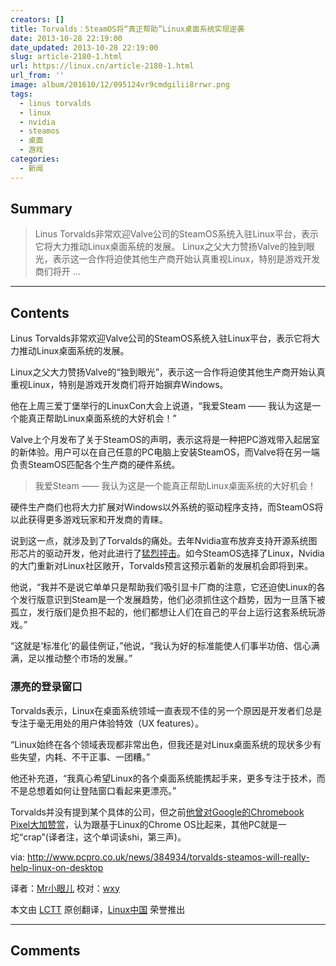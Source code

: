 ```yaml
---
creators: []
title: Torvalds：SteamOS将“真正帮助”Linux桌面系统实现逆袭
date: 2013-10-28 22:19:00
date_updated: 2013-10-28 22:19:00
slug: article-2180-1.html
url: https://linux.cn/article-2180-1.html
url_from: ''
image: album/201610/12/095124vr9cmdgilii8rrwr.png
tags:
  - linus torvalds
  - linux
  - nvidia
  - steamos
  - 桌面
  - 游戏
categories:
  - 新闻
---
```


## Summary

> Linus Torvalds非常欢迎Valve公司的SteamOS系统入驻Linux平台，表示它将大力推动Linux桌面系统的发展。
> Linux之父大力赞扬Valve的独到眼光，表示这一合作将迫使其他生产商开始认真重视Linux，特别是游戏开发商们将开 ...

***

<!-- more -->

## Contents

Linus Torvalds非常欢迎Valve公司的SteamOS系统入驻Linux平台，表示它将大力推动Linux桌面系统的发展。

Linux之父大力赞扬Valve的“独到眼光”，表示这一合作将迫使其他生产商开始认真重视Linux，特别是游戏开发商们将开始摒弃Windows。

他在上周三爱丁堡举行的LinuxCon大会上说道，“我爱Steam —— 我认为这是一个能真正帮助Linux桌面系统的大好机会！”

Valve上个月发布了关于SteamOS的声明，表示这将是一种把PC游戏带入起居室的新体验。用户可以在自己任意的PC电脑上安装SteamOS，而Valve将在另一端负责SteamOS匹配各个生产商的硬件系统。

> 
> 我爱Steam —— 我认为这是一个能真正帮助Linux桌面系统的大好机会！
> 
> 
> 

硬件生产商们也将大力扩展对Windows以外系统的驱动程序支持，而SteamOS将以此获得更多游戏玩家和开发商的青睐。

说到这一点，就涉及到了Torvalds的痛处。去年Nvidia宣布放弃支持开源系统图形芯片的驱动开发，他对此进行了[猛烈抨击](http://www.wired.com/wiredenterprise/2012/06/torvalds-nvidia-linux/)。如今SteamOS选择了Linux，Nvidia的大门重新对Linux社区敞开，Torvalds预言这预示着新的发展机会即将到来。

他说，“我并不是说它单单只是帮助我们吸引显卡厂商的注意，它还迫使Linux的各个发行版意识到Steam是一个发展趋势，他们必须抓住这个趋势，因为一旦落下被孤立，发行版们是负担不起的，他们都想让人们在自己的平台上运行这套系统玩游戏。”

“这就是‘标准化’的最佳例证，”他说，“我认为好的标准能使人们事半功倍、信心满满，足以推动整个市场的发展。”

### **漂亮的登录窗口**

Torvalds表示，Linux在桌面系统领域一直表现不佳的另一个原因是开发者们总是专注于毫无用处的用户体验特效（UX features）。

“Linux始终在各个领域表现都非常出色，但我还是对Linux桌面系统的现状多少有些失望，内耗、不干正事、一团糟。”

他还补充道，“我真心希望Linux的各个桌面系统能携起手来，更多专注于技术，而不是总想着如何让登陆窗口看起来更漂亮。”

Torvalds并没有提到某个具体的公司，但之前[他曾对Google的Chromebook Pixel大加赞赏](https://plus.google.com/+LinusTorvalds/posts/dk1aiW4JjHd)，认为跟基于Linux的Chrome OS比起来，其他PC就是一坨“crap”(译者注，这个单词读shi，第三声)。

 

via: <http://www.pcpro.co.uk/news/384934/torvalds-steamos-will-really-help-linux-on-desktop>

译者：[Mr小眼儿](http://blog.csdn.net/tinyeyeser) 校对：[wxy](https://github.com/wxy)

本文由 [LCTT](https://github.com/LCTT/TranslateProject) 原创翻译，[Linux中国](https://linux.cn/) 荣誉推出

***

## Comments
